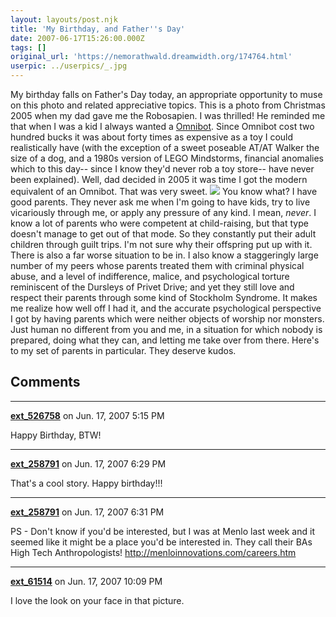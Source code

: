 ```yaml
---
layout: layouts/post.njk
title: 'My Birthday, and Father''s Day'
date: 2007-06-17T15:26:00.000Z
tags: []
original_url: 'https://nemorathwald.dreamwidth.org/174764.html'
userpic: ../userpics/_.jpg
---
```

My birthday falls on Father's Day today, an appropriate opportunity to muse on this photo and related appreciative topics. This is a photo from Christmas 2005 when my dad gave me the Robosapien. I was thrilled! He reminded me that when I was a kid I always wanted a [Omnibot](http://en.wikipedia.org/wiki/Omnibot). Since Omnibot cost two hundred bucks it was about forty times as expensive as a toy I could realistically have (with the exception of a sweet poseable AT/AT Walker the size of a dog, and a 1980s version of LEGO Mindstorms, financial anomalies which to this day-- since I know they'd never rob a toy store-- have never been explained). Well, dad decided in 2005 it was time I got the modern equivalent of an Omnibot. That was very sweet. ![](http://pics.livejournal.com/matt_arnold/pic/000affc8) You know what? I have good parents. They never ask me when I'm going to have kids, try to live vicariously through me, or apply any pressure of any kind. I mean, _never_. I know a lot of parents who were competent at child-raising, but that type doesn't manage to get out of that mode. So they constantly put their adult children through guilt trips. I'm not sure why their offspring put up with it. There is also a far worse situation to be in. I also know a staggeringly large number of my peers whose parents treated them with criminal physical abuse, and a level of indifference, malice, and psychological torture reminiscent of the Dursleys of Privet Drive; and yet they still love and respect their parents through some kind of Stockholm Syndrome. It makes me realize how well off I had it, and the accurate psychological perspective I got by having parents which were neither objects of worship nor monsters. Just human no different from you and me, in a situation for which nobody is prepared, doing what they can, and letting me take over from there. Here's to my set of parents in particular. They deserve kudos.

## Comments

---

**[ext_526758](https://www.dreamwidth.org/users/ext_526758)** on Jun. 17, 2007 5:15 PM

Happy Birthday, BTW!

---

**[ext_258791](https://www.dreamwidth.org/users/ext_258791)** on Jun. 17, 2007 6:29 PM

That's a cool story. Happy birthday!!!

---

**[ext_258791](https://www.dreamwidth.org/users/ext_258791)** on Jun. 17, 2007 6:31 PM

PS - Don't know if you'd be interested, but I was at Menlo last week and it seemed like it might be a place you'd be interested in. They call their BAs High Tech Anthropologists! http://menloinnovations.com/careers.htm

---

**[ext_61514](https://www.dreamwidth.org/users/ext_61514)** on Jun. 17, 2007 10:09 PM

I love the look on your face in that picture.
